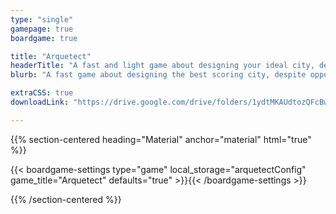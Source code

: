 ```yaml
---
type: "single"
gamepage: true
boardgame: true

title: "Arquetect"
headerTitle: "A fast and light game about designing your ideal city, despite opponents starting fires"
blurb: "A fast game about designing the best scoring city, despite opponents starting fires and disease outbreaks. A waitless game using cards in your hand and nothing else."

extraCSS: true
downloadLink: "https://drive.google.com/drive/folders/1ydtMKAUdtozQFcBwwR8VoP9TrmmNv_0F"

---
```


{{% section-centered heading="Material" anchor="material" html="true" %}}

{{< boardgame-settings type="game" local_storage="arquetectConfig" game_title="Arquetect" defaults="true" >}}{{< /boardgame-settings >}}

{{% /section-centered %}}

